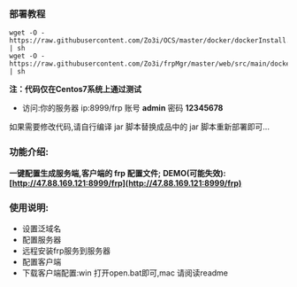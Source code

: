 ### 部署教程

```shell
wget -O - https://raw.githubusercontent.com/Zo3i/OCS/master/docker/dockerInstall.sh | sh
wget -O - https://raw.githubusercontent.com/Zo3i/frpMgr/master/web/src/main/docker/final/run.sh | sh
```
**注：代码仅在Centos7系统上通过测试**

- 访问:你的服务器 ip:8999/frp 账号 **admin** 密码 **12345678**

如果需要修改代码,请自行编译 jar 脚本替换成品中的 jar 脚本重新部署即可...

### 功能介绍:
**一键配置生成服务端,客户端的 frp 配置文件;**
**DEMO(可能失效): [http://47.88.169.121:8999/frp](http://47.88.169.121:8999/frp)**

### 使用说明:
- 设置泛域名
- 配置服务器
- 远程安装frp服务到服务器
- 配置客户端
- 下载客户端配置:win 打开open.bat即可,mac 请阅读readme
